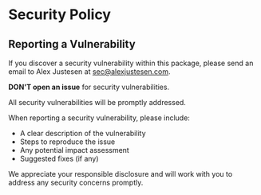 # Security Policy

## Reporting a Vulnerability

If you discover a security vulnerability within this package, please send an email to Alex Justesen at sec@alexjustesen.com. 

**DON'T open an issue** for security vulnerabilities.

All security vulnerabilities will be promptly addressed.

When reporting a security vulnerability, please include:

- A clear description of the vulnerability
- Steps to reproduce the issue
- Any potential impact assessment
- Suggested fixes (if any)

We appreciate your responsible disclosure and will work with you to address any security concerns promptly.
